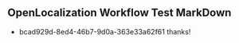 ## OpenLocalization Workflow Test MarkDown
* bcad929d-8ed4-46b7-9d0a-363e33a62f61 thanks!

<!--HONumber=Sep16_HO1-->


